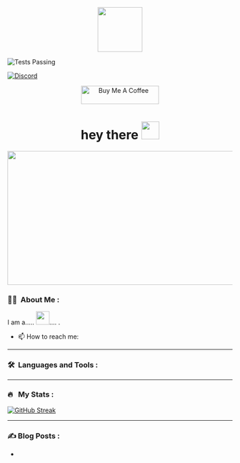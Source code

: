 
<p align="center"><img src="https://media.giphy.com/media/M9gbBd9nbDrOTu1Mqx/giphy.gif" width="100"/></p>

<img alt="Tests Passing" src="https://github.com/anuraghazra/github-readme-stats/workflows/Test/badge.svg" />

[![Discord](https://img.shields.io/badge/discord-join-7289DA.svg)](https://discord.com/invite/j8P7hbjfrm)

<p align="center">
<a href="https://buymeacoffee.com/*****" target="_blank"><img src="https://cdn.buymeacoffee.com/buttons/default-orange.png" alt="Buy Me A Coffee" height="41" width="174"></a>
</p>
<h1 align="center">hey there <img src="https://media.giphy.com/media/hvRJCLFzcasrR4ia7z/giphy.gif" width="40"></h1>

<p align="center"><img src="https://media.giphy.com/media/dWesBcTLavkZuG35MI/giphy.gif" width="600" height="300"  /></p>

### :woman_technologist: &nbsp;About Me :

I am a..... <img src="https://media.giphy.com/media/WUlplcMpOCEmTGBtBW/giphy.gif" width="30">.... .

- 📫 How to reach me: &nbsp; 

---

### 🛠 &nbsp;Languages and Tools :

<p></p>

---

### 🔥 &nbsp; My Stats :

[![GitHub Streak](http://github-readme-streak-stats.herokuapp.com?user=x1lenth&theme=dark&background=000000)](https://git.io/streak-stats)



---

### ✍️ Blog Posts : 
-
<!-- BLOG-POST-LIST:END -->

